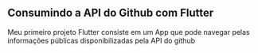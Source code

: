 ## Consumindo a API do Github com Flutter

Meu primeiro projeto Flutter consiste em um App que pode navegar pelas informações públicas disponibilizadas pela API do github
